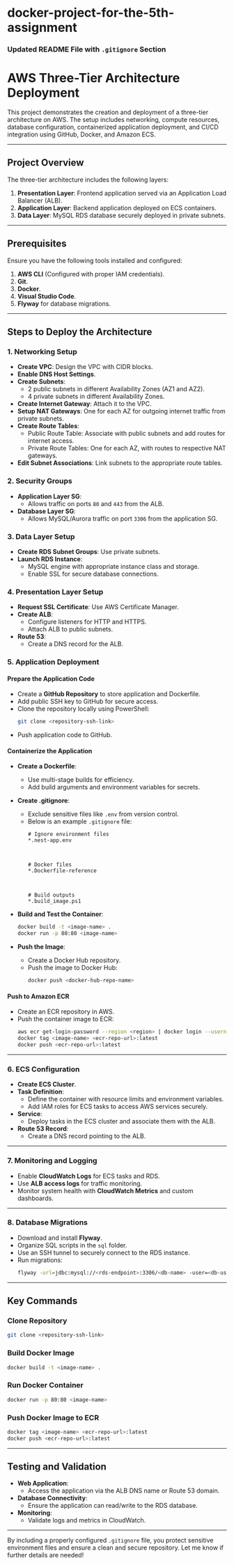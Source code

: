 
# docker-project-for-the-5th-assignment
### Updated README File with `.gitignore` Section

# **AWS Three-Tier Architecture Deployment**

This project demonstrates the creation and deployment of a three-tier architecture on AWS. The setup includes networking, compute resources, database configuration, containerized application deployment, and CI/CD integration using GitHub, Docker, and Amazon ECS.

---

## **Project Overview**

The three-tier architecture includes the following layers:
1. **Presentation Layer**: Frontend application served via an Application Load Balancer (ALB).
2. **Application Layer**: Backend application deployed on ECS containers.
3. **Data Layer**: MySQL RDS database securely deployed in private subnets.

---

## **Prerequisites**

Ensure you have the following tools installed and configured:
1. **AWS CLI** (Configured with proper IAM credentials).
2. **Git**.
3. **Docker**.
4. **Visual Studio Code**.
5. **Flyway** for database migrations.

---

## **Steps to Deploy the Architecture**

### **1. Networking Setup**
- **Create VPC**: Design the VPC with CIDR blocks.
- **Enable DNS Host Settings**.
- **Create Subnets**:
  - 2 public subnets in different Availability Zones (AZ1 and AZ2).
  - 4 private subnets in different Availability Zones.
- **Create Internet Gateway**: Attach it to the VPC.
- **Setup NAT Gateways**: One for each AZ for outgoing internet traffic from private subnets.
- **Create Route Tables**:
  - Public Route Table: Associate with public subnets and add routes for internet access.
  - Private Route Tables: One for each AZ, with routes to respective NAT gateways.
- **Edit Subnet Associations**: Link subnets to the appropriate route tables.

### **2. Security Groups**
- **Application Layer SG**:
  - Allows traffic on ports `80` and `443` from the ALB.
- **Database Layer SG**:
  - Allows MySQL/Aurora traffic on port `3306` from the application SG.

### **3. Data Layer Setup**
- **Create RDS Subnet Groups**: Use private subnets.
- **Launch RDS Instance**:
  - MySQL engine with appropriate instance class and storage.
  - Enable SSL for secure database connections.

### **4. Presentation Layer Setup**
- **Request SSL Certificate**: Use AWS Certificate Manager.
- **Create ALB**:
  - Configure listeners for HTTP and HTTPS.
  - Attach ALB to public subnets.
- **Route 53**:
  - Create a DNS record for the ALB.

### **5. Application Deployment**
#### **Prepare the Application Code**
- Create a **GitHub Repository** to store application and Dockerfile.
- Add public SSH key to GitHub for secure access.
- Clone the repository locally using PowerShell:
  ```bash
  git clone <repository-ssh-link>
  ```
- Push application code to GitHub.

#### **Containerize the Application**
- **Create a Dockerfile**:
  - Use multi-stage builds for efficiency.
  - Add build arguments and environment variables for secrets.
- **Create .gitignore**:
  - Exclude sensitive files like `.env` from version control.
  - Below is an example `.gitignore` file:
    ```gitignore
    # Ignore environment files
    *.nest-app.env



    # Docker files
    *.Dockerfile-reference
    


    # Build outputs
    *.build_image.ps1
    ```

- **Build and Test the Container**:
  ```bash
  docker build -t <image-name> .
  docker run -p 80:80 <image-name>
  ```
- **Push the Image**:
  - Create a Docker Hub repository.
  - Push the image to Docker Hub:
    ```bash
    docker push <docker-hub-repo-name>
    ```

#### **Push to Amazon ECR**
- Create an ECR repository in AWS.
- Push the container image to ECR:
  ```bash
  aws ecr get-login-password --region <region> | docker login --username AWS --password-stdin <ecr-repo-url>
  docker tag <image-name> <ecr-repo-url>:latest
  docker push <ecr-repo-url>:latest
  ```

---

### **6. ECS Configuration**
- **Create ECS Cluster**.
- **Task Definition**:
  - Define the container with resource limits and environment variables.
  - Add IAM roles for ECS tasks to access AWS services securely.
- **Service**:
  - Deploy tasks in the ECS cluster and associate them with the ALB.
- **Route 53 Record**:
  - Create a DNS record pointing to the ALB.

---

### **7. Monitoring and Logging**
- Enable **CloudWatch Logs** for ECS tasks and RDS.
- Use **ALB access logs** for traffic monitoring.
- Monitor system health with **CloudWatch Metrics** and custom dashboards.

---

### **8. Database Migrations**
- Download and install **Flyway**.
- Organize SQL scripts in the `sql` folder.
- Use an SSH tunnel to securely connect to the RDS instance.
- Run migrations:
  ```bash
  flyway -url=jdbc:mysql://<rds-endpoint>:3306/<db-name> -user=<db-user> -password=<db-password> migrate
  ```

---

## **Key Commands**

### **Clone Repository**
```bash
git clone <repository-ssh-link>
```

### **Build Docker Image**
```bash
docker build -t <image-name> .
```

### **Run Docker Container**
```bash
docker run -p 80:80 <image-name>
```

### **Push Docker Image to ECR**
```bash
docker tag <image-name> <ecr-repo-url>:latest
docker push <ecr-repo-url>:latest
```

---

## **Testing and Validation**
- **Web Application**:
  - Access the application via the ALB DNS name or Route 53 domain.
- **Database Connectivity**:
  - Ensure the application can read/write to the RDS database.
- **Monitoring**:
  - Validate logs and metrics in CloudWatch.

---

By including a properly configured `.gitignore` file, you protect sensitive environment files and ensure a clean and secure repository. Let me know if further details are needed!
